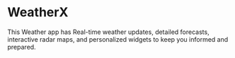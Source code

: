 # WeatherX
This Weather app has Real-time weather updates, detailed forecasts, interactive radar maps, and personalized widgets to keep you informed and prepared.
